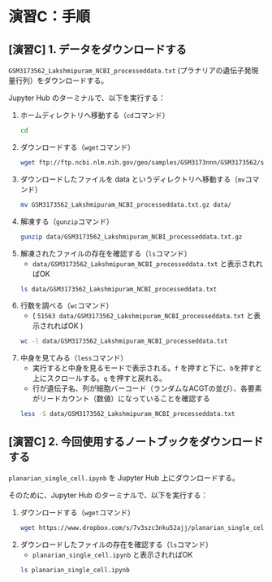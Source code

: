 # 演習C：手順

## [演習C] 1. データをダウンロードする

`GSM3173562_Lakshmipuram_NCBI_processeddata.txt` (プラナリアの遺伝子発現量行列）をダウンロードする。

Jupyter Hub のターミナルで、以下を実行する：

1. ホームディレクトリへ移動する（`cd`コマンド）
    ```bash
    cd
    ```
2. ダウンロードする（`wget`コマンド）
    ```bash
    wget ftp://ftp.ncbi.nlm.nih.gov/geo/samples/GSM3173nnn/GSM3173562/suppl/GSM3173562_Lakshmipuram_NCBI_processeddata.txt.gz
    ```
3. ダウンロードしたファイルを data というディレクトリへ移動する（`mv`コマンド）
    ```bash
    mv GSM3173562_Lakshmipuram_NCBI_processeddata.txt.gz data/
    ```
4. 解凍する（`gunzip`コマンド）
    ```bash
    gunzip data/GSM3173562_Lakshmipuram_NCBI_processeddata.txt.gz
    ```
5. 解凍されたファイルの存在を確認する（`ls`コマンド）
    - `data/GSM3173562_Lakshmipuram_NCBI_processeddata.txt` と表示されればOK
    ```bash
    ls data/GSM3173562_Lakshmipuram_NCBI_processeddata.txt
    ```
6. 行数を調べる（`wc`コマンド）
    -  ( `51563 data/GSM3173562_Lakshmipuram_NCBI_processeddata.txt` と表示されればOK )
    ```bash
    wc -l data/GSM3173562_Lakshmipuram_NCBI_processeddata.txt
    ```
7. 中身を見てみる（`less`コマンド）
   - 実行すると中身を見るモードで表示される。`f` を押すと下に、`b`を押すと上にスクロールする。`q` を押すと戻れる。
    - 行が遺伝子名、列が細胞バーコード（ランダムなACGTの並び）、各要素がリードカウント（数値）になっていることを確認する
    ```bash
    less -S data/GSM3173562_Lakshmipuram_NCBI_processeddata.txt
    ```

## [演習C] 2. 今回使用するノートブックをダウンロードする

`planarian_single_cell.ipynb` を Jupyter Hub 上にダウンロードする。

そのために、Jupyter Hub のターミナルで、以下を実行する：

1. ダウンロードする（`wget`コマンド）
    ```bash
    wget https://www.dropbox.com/s/7v3szc3nku52ajj/planarian_single_cell.ipynb
    ```
2. ダウンロードしたファイルの存在を確認する（`ls`コマンド）
    - `planarian_single_cell.ipynb` と表示されればOK
    ```bash
    ls planarian_single_cell.ipynb
    ```

<!-- TODO: wget 先を変える -->
